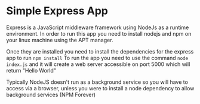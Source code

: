 # Simple Express App 

Express is a JavaScript middleware framework using NodeJs as a runtime environment. 
In order to run this app you need to install nodejs and npm on your linux machine using the APT manager.

Once they are installed you need to install the dependencies for the express app to run `npm install`
To run the app you need to use the command `node index.js` and it will create a web server accessible on port 5000 which will return "Hello World"

Typically NodeJS doesn't run as a background service so you will have to access via a browser, unless you were to install a node dependency to allow background services (NPM Forever)



